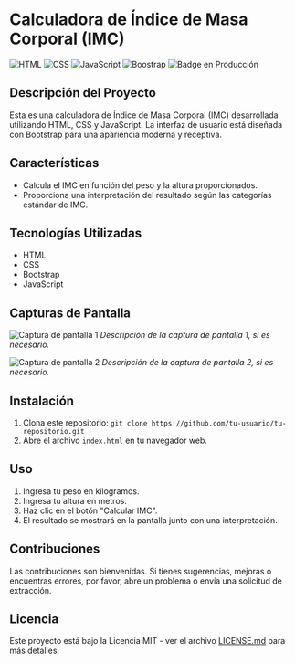 # Calculadora de Índice de Masa Corporal (IMC)

![HTML](https://img.shields.io/badge/HTML-green)
![CSS](https://img.shields.io/badge/CSS-blue)
![JavaScript](https://img.shields.io/badge/JavaScrip-yellow)
![Boostrap](https://img.shields.io/badge/Boostrap-red)
![Badge en Producción](https://img.shields.io/badge/STATUS-EN%20PRODUCCION-green)

## Descripción del Proyecto

Esta es una calculadora de Índice de Masa Corporal (IMC) desarrollada utilizando HTML, CSS y JavaScript. La interfaz de usuario está diseñada con Bootstrap para una apariencia moderna y receptiva.

## Características

- Calcula el IMC en función del peso y la altura proporcionados.
- Proporciona una interpretación del resultado según las categorías estándar de IMC.

## Tecnologías Utilizadas

- HTML
- CSS
- Bootstrap
- JavaScript

## Capturas de Pantalla

![Captura de pantalla 1](url_captura_1.png)
_Descripción de la captura de pantalla 1, si es necesario._

![Captura de pantalla 2](url_captura_2.png)
_Descripción de la captura de pantalla 2, si es necesario._

## Instalación

1. Clona este repositorio: `git clone https://github.com/tu-usuario/tu-repositorio.git`
2. Abre el archivo `index.html` en tu navegador web.

## Uso

1. Ingresa tu peso en kilogramos.
2. Ingresa tu altura en metros.
3. Haz clic en el botón "Calcular IMC".
4. El resultado se mostrará en la pantalla junto con una interpretación.

## Contribuciones

Las contribuciones son bienvenidas. Si tienes sugerencias, mejoras o encuentras errores, por favor, abre un problema o envía una solicitud de extracción.

## Licencia

Este proyecto está bajo la Licencia MIT - ver el archivo [LICENSE.md](LICENSE.md) para más detalles.
